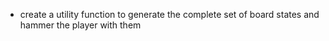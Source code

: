 * create a utility function to generate the complete set of board states and hammer the player with them
